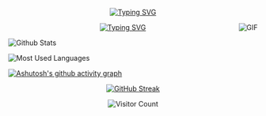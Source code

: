   <div align="center">

  <!--Typing-->
  <a href="https://git.io/typing-svg"><img src="https://readme-typing-svg.demolab.com?font=Bungee+Shade&size=32&pause=2000&color=0FF7D9&vCenter=true&width=650&lines=</ ----+Hyr1sky+There+!+---- />" alt="Typing SVG" /></a>
    
  </div>
  
  <div align="center">
      <a href="https://git.io/typing-svg"><img src="https://readme-typing-svg.demolab.com?font=Darumadrop+One&size=30&duration=3000&pause=100&color=F7A225&background=FFFFFF00&vCenter=true&multiline=true&repeat=false&width=435&height=200&lines=Yesterday+is+history;Tomorrow+is+mystery;But+today+is+a+gift;That's+why+it's+called+present" alt="Typing SVG" /></a>
      <img align="right" alt="GIF" src="https://raw.githubusercontent.com/JoeyBling/JoeyBling/master/pic/pusheencode.gif" />
  </div>

  ![Github Stats](https://github-readme-stats.vercel.app/api?username=Hyr1sky&show_icons=true&theme=light&count_private=true)

  ![Most Used Languages](https://github-readme-stats.vercel.app/api/top-langs/?username=Hyr1sky&theme=light&layout=compact)

  [![Ashutosh's github activity graph](https://github-readme-activity-graph.cyclic.app/graph?username=Hyr1sky&bg_color=fffff0&color=708090&line=24292e&point=24292e&area=true&hide_border=true)](https://github.com/ashutosh00710/github-readme-activity-graph)

  <div align="center">
  
  [![GitHub Streak](https://streak-stats.demolab.com?user=Hyr1sky&theme=rose)](https://git.io/streak-stats)

  <!--Visitor Counter-->
  ![Visitor Count](https://profile-counter.glitch.me/Hyr1sky/count.svg)

  </div>
